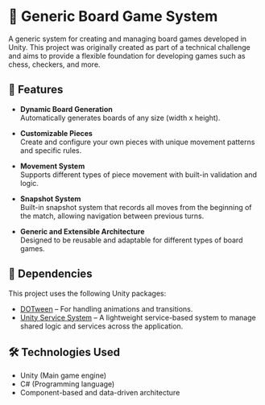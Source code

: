# 🧩 Generic Board Game System

A generic system for creating and managing board games developed in Unity. This project was originally created as part of a technical challenge and aims to provide a flexible foundation for developing games such as chess, checkers, and more.

## 🚀 Features

- **Dynamic Board Generation**  
  Automatically generates boards of any size (width x height).

- **Customizable Pieces**  
  Create and configure your own pieces with unique movement patterns and specific rules.

- **Movement System**  
  Supports different types of piece movement with built-in validation and logic.

- **Snapshot System**  
  Built-in snapshot system that records all moves from the beginning of the match, allowing navigation between previous turns.

- **Generic and Extensible Architecture**  
  Designed to be reusable and adaptable for different types of board games.

## 🧩 Dependencies

This project uses the following Unity packages:

- [DOTween](https://dotween.demigiant.com/) – For handling animations and transitions.
- [Unity Service System](https://github.com/lourenco-pedro/UnityServiceSystem) – A lightweight service-based system to manage shared logic and services across the application.

## 🛠️ Technologies Used

- Unity (Main game engine)
- C# (Programming language)
- Component-based and data-driven architecture
